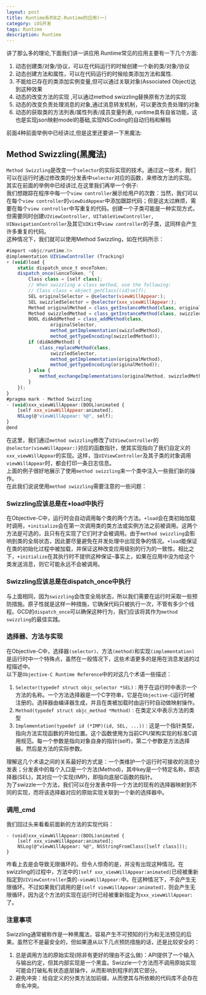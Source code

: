 ```yaml
---
layout: post
title: Runtime系列8之-Runtime的应用(一)
category: iOS开发
tags: Runtime
description: Runtime
--- 
```


讲了那么多的理论,下面我们讲一讲应用.Runtime常见的应用主要有一下几个方面:   

1. 动态创建类/对象/协议，可以在代码运行的时候创建一个新的类/对象/协议
2. 动态创建方法和属性，可以在代码运行的时候给类添加方法和属性.
3. 不能给已存在的类添加实例变量,但可以通过关联对象(Associated Object)达到这种效果
4. 动态的改变方法的实现 ,可以通过method swizzling替换原有方法的实现
5. 动态的改变负责处理消息的对象,通过消息转发机制，可以更改负责处理的对象
6. 动态的获取类的方法列表/属性列表/成员变量列表, runtime具有自省功能，这也是实现json映射model的基础,实现NSCoding的自动归档和解档

前面4种前面举例中已经讲过,但是这里还要讲一下黑魔法:

## Method Swizzling(黑魔法)

`Method Swizzling`是改变一个`selector`的实际实现的技术。通过这一技术，我们可以在运行时通过修改类的分发表中`selector`对应的函数，来修改方法的实现。        
其实在前面的举例中已经讲过,在这里我们再举一个例子:          
我们想跟踪在程序中每一个`view controller`展示给用户的次数：当然，我们可以在每个`view controller`的`viewDidAppear`中添加跟踪代码；但是这太过麻烦，需要在每个`view controller`中写重复的代码。创建一个子类可能是一种实现方式，但需要同时创建`UIViewController, UITableViewController, UINavigationController`及其它`UIKit`中`view controller`的子类，这同样会产生许多重复的代码。        
这种情况下，我们就可以使用Method Swizzling，如在代码所示：

```javascript
#import <objc/runtime.h>
@implementation UIViewController (Tracking)
+ (void)load {
    static dispatch_once_t onceToken;
    dispatch_once(&onceToken, ^{
        Class class = [self class];         
        // When swizzling a class method, use the following:
        // Class class = object_getClass((id)self);
        SEL originalSelector = @selector(viewWillAppear:);
        SEL swizzledSelector = @selector(xxx_viewWillAppear:);
        Method originalMethod = class_getInstanceMethod(class, originalSelector);
        Method swizzledMethod = class_getInstanceMethod(class, swizzledSelector);
        BOOL didAddMethod = class_addMethod(class,
                originalSelector,
                method_getImplementation(swizzledMethod),
                method_getTypeEncoding(swizzledMethod));
        if (didAddMethod) {
            class_replaceMethod(class,
                swizzledSelector,
                method_getImplementation(originalMethod),
                method_getTypeEncoding(originalMethod));
        } else {
            method_exchangeImplementations(originalMethod, swizzledMethod);
        }
    });
}
#pragma mark - Method Swizzling
- (void)xxx_viewWillAppear:(BOOL)animated {
    [self xxx_viewWillAppear:animated];
    NSLog(@"viewWillAppear: %@", self);
}
@end
```
在这里，我们通过`method swizzling`修改了`UIViewController`的`@selector(viewWillAppear:)`对应的函数指针，使其实现指向了我们自定义的`xxx_viewWillAppear`的实现。这样，当`UIViewController`及其子类的对象调用`viewWillAppear`时，都会打印一条日志信息。           
上面的例子很好地展示了使用`method swizzling`来一个类中注入一些我们新的操作。     
在此我们说说使用`method swizzling`需要注意的一些问题：

### Swizzling应该总是在+load中执行
在Objective-C中，运行时会自动调用每个类的两个方法。`+load`会在类初始加载时调用，`+initialize`会在第一次调用类的类方法或实例方法之前被调用。这两个方法是可选的，且只有在实现了它们时才会被调用。由于`method swizzling`会影响到类的全局状态，因此要尽量避免在并发处理中出现竞争的情况。`+load`能保证在类的初始化过程中被加载，并保证这种改变应用级别的行为的一致性。相比之下，`+initialize`在其执行时不提供这种保证–事实上，如果在应用中没为给这个类发送消息，则它可能永远不会被调用。
### Swizzling应该总是在dispatch_once中执行
与上面相同，因为`swizzling`会改变全局状态，所以我们需要在运行时采取一些预防措施。原子性就是这样一种措施，它确保代码只被执行一次，不管有多少个线程。GCD的`dispatch_once`可以确保这种行为，我们应该将其作为`method swizzling`的最佳实践。

### 选择器、方法与实现

在Objective-C中，选择器`(selector)`、方法`(method)`和实现`(implementation)`是运行时中一个特殊点，虽然在一般情况下，这些术语更多的是用在消息发送的过程描述中。    
以下是`Objective-C Runtime Reference`中的对这几个术语一些描述：

1. `Selector(typedef struct objc_selector *SEL)：`用于在运行时中表示一个方法的名称。一个方法选择器是一个C字符串，它是在`Objective-C`运行时被注册的。选择器由编译器生成，并且在类被加载时由运行时自动做映射操作。
2. `Method(typedef struct objc_method *Method)：`在类定义中表示方法的类型
3. `Implementation(typedef id (*IMP)(id, SEL, ...))：`这是一个指针类型，指向方法实现函数的开始位置。这个函数使用为当前CPU架构实现的标准C调用规范。每一个参数是指向对象自身的指针(self)，第二个参数是方法选择器。然后是方法的实际参数。      

理解这几个术语之间的关系最好的方式是：一个类维护一个运行时可接收的消息分发表；分发表中的每个入口是一个方法(Method)，其中key是一个特定名称，即选择器(SEL)，其对应一个实现(IMP)，即指向底层C函数的指针。      
为了swizzle一个方法，我们可以在分发表中将一个方法的现有的选择器映射到不同的实现，而将该选择器对应的原始实现关联到一个新的选择器中。

### 调用_cmd
我们回过头来看看前面新的方法的实现代码：

```
- (void)xxx_viewWillAppear:(BOOL)animated {
    [self xxx_viewWillAppear:animated];
    NSLog(@"viewWillAppear: %@", NSStringFromClass([self class]));
}
```
咋看上去是会导致无限循环的。但令人惊奇的是，并没有出现这种情况。在swizzling的过程中，方法中的`[self xxx_viewWillAppear:animated]`已经被重新指定到`UIViewController`类的`-viewWillAppear:`中。在这种情况下，不会产生无限循环。不过如果我们调用的是`[self viewWillAppear:animated]，`则会产生无限循环，因为这个方法的实现在运行时已经被重新指定为`xxx_viewWillAppear:`了。
### 注意事项
Swizzling通常被称作是一种黑魔法，容易产生不可预知的行为和无法预见的后果。虽然它不是最安全的，但如果遵从以下几点预防措施的话，还是比较安全的：

1. 总是调用方法的原始实现(除非有更好的理由不这么做)：API提供了一个输入与输出约定，但其内部实现是一个黑盒。Swizzle一个方法而不调用原始实现可能会打破私有状态底层操作，从而影响到程序的其它部分。
2. 避免冲突：给自定义的分类方法加前缀，从而使其与所依赖的代码库不会存在命名冲突。


